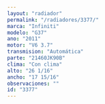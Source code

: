 ```yaml
---
layout: "radiador"
permalink: "/radiadores/3377/"
marca: "Infiniti"
modelo: "G37"
ano: "2011"
motor: "V6 3.7"
transmision: "Automática"
parte: "21460JK90B"
clima: "Con clima"
alto: "26 1/16"
ancho: "17 15/16"
observaciones: ""
id: "3377"
---
```


